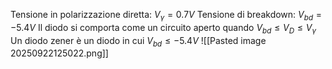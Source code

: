 Tensione in polarizzazione diretta: $V_\gamma=0.7V$
Tensione di breakdown: $V_{bd}=-5.4V$
Il diodo si comporta come un circuito aperto quando $V_{bd}\leq V_D\leq V_\gamma$
Un diodo zener è un diodo in cui $V_{bd} \leq -5.4V$
![[Pasted image 20250922125022.png]]